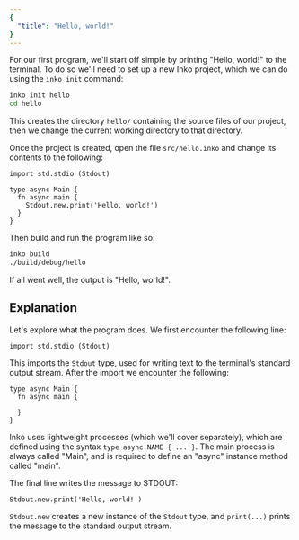 ```yaml
---
{
  "title": "Hello, world!"
}
---
```


For our first program, we'll start off simple by printing "Hello, world!" to the
terminal. To do so we'll need to set up a new Inko project, which we can do
using the `inko init` command:

```bash
inko init hello
cd hello
```

This creates the directory `hello/` containing the source files of our project,
then we change the current working directory to that directory.

Once the project is created, open the file `src/hello.inko` and change its
contents to the following:

```inko
import std.stdio (Stdout)

type async Main {
  fn async main {
    Stdout.new.print('Hello, world!')
  }
}
```

Then build and run the program like so:

```bash
inko build
./build/debug/hello
```

If all went well, the output is "Hello, world!".

## Explanation

Let's explore what the program does. We first encounter the following line:

```inko
import std.stdio (Stdout)
```

This imports the `Stdout` type, used for writing text to the terminal's standard
output stream. After the import we encounter the following:

```inko
type async Main {
  fn async main {

  }
}
```

Inko uses lightweight processes (which we'll cover separately), which are
defined using the syntax `type async NAME { ... }`. The main process is always
called "Main", and is required to define an "async" instance method called
"main".

The final line writes the message to STDOUT:

```inko
Stdout.new.print('Hello, world!')
```

`Stdout.new` creates a new instance of the `Stdout` type, and `print(...)`
prints the message to the standard output stream.
